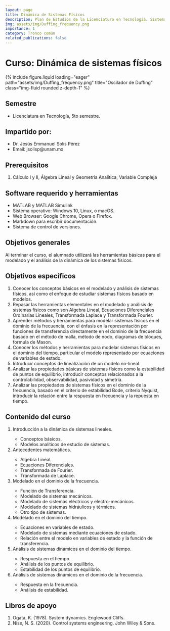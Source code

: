 ```yaml
---
layout: page
title: Dinámica de Sistemas Físicos
description: Plan de Estudios de la Licenciatura en Tecnología. Sistema Escolarizado. Modalidad Presencial
img: assets/img/Duffing_frequency.png
importance: 1
category: Tronco común
related_publications: false
---
```


# Curso: Dinámica de sistemas físicos

{% include figure.liquid loading="eager" path="assets/img/Duffing_frequency.png" title="Oscilador de Duffing" class="img-fluid rounded z-depth-1" %}

## Semestre
<ul>
  <li> Licenciatura en Tecnología, 5to semestre. </li>
</ul>

## Impartido por:
<ul>
  <li> Dr. Jesús Emmanuel Solís Pérez </li>
  <li> Email: jsolisp@unam.mx </li>
</ul>


## Prerequisitos
<ol>
 <li> Cálculo I y II, Álgebra Lineal y Geometría Analítica, Variable Compleja </li>
</ol>

## Software requerido y herramientas
<ul>
 <li> MATLAB y MATLAB Simulink</li>
 <li> Sistema operativo: Windows 10, Linux, o macOS.</li>
 <li> Web Browser: Google Chrome, Opera o Firefox.</li>
 <li> Markdown para escribir documentación.</li>
 <li> Sistema de control de versiones.</li>
</ul>

## Objetivos generales
Al terminar el curso, el alumnado utilizará las herramientas básicas para el modelado y el análisis de la dinámica de los sistemas físicos.

## Objetivos específicos
<ol>
 <li> Conocer los conceptos básicos en el modelado y análisis de sistemas físicos, así como el enfoque de estudiar sistemas físicos basado en modelos. </li>
 <li> Repasar las herramientas elementales en el modelado y análisis de sistemas físicos como son Algebra Lineal, Ecuaciones Diferenciales Ordinarias Lineales, Transformada Laplace y Transformada Fourier. </li>
 <li> Aprender métodos y herramientas para modelar sistemas físicos en el dominio de la frecuencia, con el énfasis en la representación por funciones de transferencia directamente en el dominio de la frecuencia basado en el método de malla, método de nodo, diagramas de bloques, formula de Mason. </li>
 <li> Conocer los métodos y herramientas para modelar sistemas físicos en el dominio del tiempo, particular el modelo representado por ecuaciones de variables de estado. </li>
 <li> Introducir conceptos de linealización de un modelo no-lineal. </li>
 <li> Analizar las propiedades básicas de sistemas físicos como la estabilidad de puntos de equilibrio, introducir conceptos relacionados a la controlabilidad, observabilidad, pasividad y simetría. </li>
 <li> Analizar las propiedades de sistemas físicos en el dominio de la frecuencia, basado en el criterio de estabilidad Bode, criterio Nyquist, introducir la relación entre la respuesta en frecuencia y la repuesta en tiempo. </li>
</ol>

## Contenido del curso
<ol>
 <li> Introducción a la dinámica de sistemas lineales. </li>
  <ul>
   <li> Conceptos básicos. </li>
   <li> Modelos analíticos de estudio de sistemas. </li>
  </ul>
 <li> Antecedentes matemáticos. </li>
  <ul>
   <li> Álgebra Lineal. </li>
   <li> Ecuaciones Diferenciales. </li>
   <li> Transformada de Fourier. </li>
   <li> Transformada de Laplace. </li>
  </ul>
 <li> Modelado en el dominio de la frecuencia. </li>
  <ul>
   <li> Función de Transferencia. </li>
   <li> Modelado de sistemas mecánicos. </li>
   <li> Modelado de sistemas eléctricos y electro-mecánicos. </li>
   <li> Modelado de sistemas hidráulicos y térmicos. </li>
   <li> Otro tipo de sistemas. </li>
  </ul>
 <li> Modelado en el dominio del tiempo. </li>
  <ul>
   <li> Ecuaciones en variables de estado. </li>
   <li> Modelado de sistemas mediante ecuaciones de estado. </li>
   <li> Relación entre el modelo en variables de estado y la función de transferencia. </li>
  </ul>
 <li> Análisis de sistemas dinámicos en el dominio del tiempo. </li>
  <ul>
   <li> Respuesta en el tiempo. </li>
   <li> Análisis de los puntos de equilibrio. </li>
   <li> Estabilidad de los puntos de equilibrio. </li>
  </ul>
 <li> Análisis de sistemas dinámicos en el dominio de la frecuencia. </li>
  <ul>
   <li> Respuesta en la frecuencia. </li>
   <li> Análisis de estabilidad. </li>
  </ul>
</ol>

## Libros de apoyo
<ol>
 <li> Ogata, K. (1978). System dynamics. Englewood Cliffs. </li>
 <li> Nise, N. S. (2020). Control systems engineering. John Wiley & Sons. </li>
</ol>
